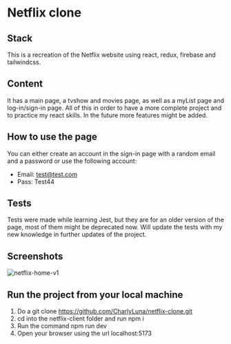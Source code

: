 # Netflix clone
## Stack
This is a recreation of the Netflix website using react, redux, firebase and tailwindcss.

## Content
It has a main page, a tvshow and movies page, as well as a myList page and log-in/sign-in page. All of this in order to have a more complete project and to practice my react skills. In the future more features might be added.

## How to use the page
You can either create an account in the sign-in page with a random email and a password or use the following account: 
* Email: test@test.com
* Pass: Test44

## Tests
Tests were made while learning Jest, but they are for an older version of the page, most of them might be deprecated now. Will update the tests with my new knowledge in further updates of the project.

## Screenshots
![netflix-home-v1](https://github.com/CharlyLuna/netflix-clone/assets/73366394/d465b2bc-81cd-44de-a99e-9c64ec68d959)

## Run the project from your local machine
1. Do a git clone https://github.com/CharlyLuna/netflix-clone.git
2. cd into the netflix-client folder and run npm i
3. Run the command npm run dev
4. Open your browser using the url localhost:5173
